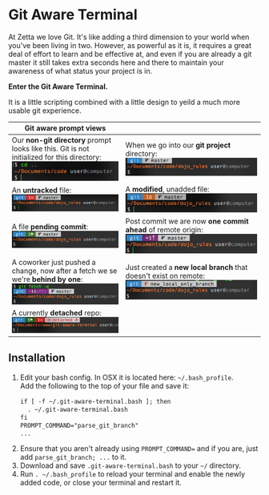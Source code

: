 # Git Aware Terminal
At Zetta we love Git.  It's like adding a third dimension to your world when you've been living in two.  However, as powerful as it is, it requires a great deal of effort to learn and be effective at, and even if you are already a git master it still takes extra seconds here and there to maintain your awareness of what status your project is in.

**Enter the Git Aware Terminal.**

It is a little scripting combined with a little design to yeild a much more usable git experience.

Git aware prompt views | &nbsp;
------- | --------
Our **non-git directory** prompt looks like this. Git is not initialized for this directory:<br>![Basic terminal](md_images/no-git.png) | When we go into our **git project** directory:<br>![Git terminal](md_images/git-master.png)
An **untracked** file:<br>![untracked file](md_images/untracked.png) | A **modified**, unadded file:<br>![File Delta](md_images/delta.png)
A file **pending commit**:<br>![Pending commit](md_images/pending-commit.png) | Post commit we are now **one commit ahead** of remote origin:<br>![One ahead](md_images/1-ahead.png)
A coworker just pushed a change, now after a fetch we se we're **behind by one**:<br>![One behind](md_images/git-behind.png) | Just created a **new local branch** that doesn't exist on remote:![New branch](md_images/new-branch.png)
A currently **detached** repo:<br>![Pending commit](md_images/detached.png) | 

## Installation

1. Edit your bash config.  In OSX it is located here: `~/.bash_profile`.<br>
   Add the following to the top of your file and save it:<br>
   ```
   if [ -f ~/.git-aware-terminal.bash ]; then
     . ~/.git-aware-terminal.bash
   fi
   PROMPT_COMMAND="parse_git_branch"
   ...
   ```
2. Ensure that you aren't already using `PROMPT_COMMAND=` and if you are, just add `parse_git_branch; ...` to it.
3. Download and save `.git-aware-terminal.bash` to your `~/` directory.
4. Run `. ~/.bash_profile` to reload your terminal and enable the newly added code, or close your terminal and restart it.
